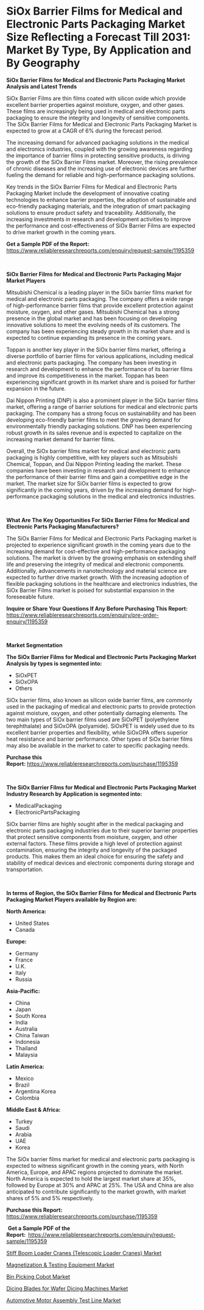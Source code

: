 <p><h1>SiOx Barrier Films for Medical and Electronic Parts Packaging Market Size Reflecting a Forecast Till 2031: Market By Type, By Application and By Geography</h1></p><p><strong>SiOx Barrier Films for Medical and Electronic Parts Packaging Market Analysis and Latest Trends</strong></p>
<p><p>SiOx Barrier Films are thin films coated with silicon oxide which provide excellent barrier properties against moisture, oxygen, and other gases. These films are increasingly being used in medical and electronic parts packaging to ensure the integrity and longevity of sensitive components. The SiOx Barrier Films for Medical and Electronic Parts Packaging Market is expected to grow at a CAGR of 6% during the forecast period.</p><p>The increasing demand for advanced packaging solutions in the medical and electronics industries, coupled with the growing awareness regarding the importance of barrier films in protecting sensitive products, is driving the growth of the SiOx Barrier Films market. Moreover, the rising prevalence of chronic diseases and the increasing use of electronic devices are further fueling the demand for reliable and high-performance packaging solutions.</p><p>Key trends in the SiOx Barrier Films for Medical and Electronic Parts Packaging Market include the development of innovative coating technologies to enhance barrier properties, the adoption of sustainable and eco-friendly packaging materials, and the integration of smart packaging solutions to ensure product safety and traceability. Additionally, the increasing investments in research and development activities to improve the performance and cost-effectiveness of SiOx Barrier Films are expected to drive market growth in the coming years.</p></p>
<p><strong>Get a Sample PDF of the Report:&nbsp;</strong> <a href="https://www.reliableresearchreports.com/enquiry/request-sample/1195359">https://www.reliableresearchreports.com/enquiry/request-sample/1195359</a></p>
<p>&nbsp;</p>
<p><strong>SiOx Barrier Films for Medical and Electronic Parts Packaging Major Market Players</strong></p>
<p><p>Mitsubishi Chemical is a leading player in the SiOx barrier films market for medical and electronic parts packaging. The company offers a wide range of high-performance barrier films that provide excellent protection against moisture, oxygen, and other gases. Mitsubishi Chemical has a strong presence in the global market and has been focusing on developing innovative solutions to meet the evolving needs of its customers. The company has been experiencing steady growth in its market share and is expected to continue expanding its presence in the coming years.</p><p>Toppan is another key player in the SiOx barrier films market, offering a diverse portfolio of barrier films for various applications, including medical and electronic parts packaging. The company has been investing in research and development to enhance the performance of its barrier films and improve its competitiveness in the market. Toppan has been experiencing significant growth in its market share and is poised for further expansion in the future.</p><p>Dai Nippon Printing (DNP) is also a prominent player in the SiOx barrier films market, offering a range of barrier solutions for medical and electronic parts packaging. The company has a strong focus on sustainability and has been developing eco-friendly barrier films to meet the growing demand for environmentally friendly packaging solutions. DNP has been experiencing robust growth in its sales revenue and is expected to capitalize on the increasing market demand for barrier films.</p><p>Overall, the SiOx barrier films market for medical and electronic parts packaging is highly competitive, with key players such as Mitsubishi Chemical, Toppan, and Dai Nippon Printing leading the market. These companies have been investing in research and development to enhance the performance of their barrier films and gain a competitive edge in the market. The market size for SiOx barrier films is expected to grow significantly in the coming years, driven by the increasing demand for high-performance packaging solutions in the medical and electronics industries.</p></p>
<p>&nbsp;</p>
<p><strong>What Are The Key Opportunities For SiOx Barrier Films for Medical and Electronic Parts Packaging Manufacturers?</strong></p>
<p><p>The SiOx Barrier Films for Medical and Electronic Parts Packaging market is projected to experience significant growth in the coming years due to the increasing demand for cost-effective and high-performance packaging solutions. The market is driven by the growing emphasis on extending shelf life and preserving the integrity of medical and electronic components. Additionally, advancements in nanotechnology and material science are expected to further drive market growth. With the increasing adoption of flexible packaging solutions in the healthcare and electronics industries, the SiOx Barrier Films market is poised for substantial expansion in the foreseeable future.</p></p>
<p><strong>Inquire or Share Your Questions If Any Before Purchasing This Report:</strong> <a href="https://www.reliableresearchreports.com/enquiry/pre-order-enquiry/1195359">https://www.reliableresearchreports.com/enquiry/pre-order-enquiry/1195359</a></p>
<p>&nbsp;</p>
<p><strong>Market Segmentation</strong></p>
<p><strong>The SiOx Barrier Films for Medical and Electronic Parts Packaging Market Analysis by types is segmented into:</strong></p>
<p><ul><li>SiOxPET</li><li>SiOxOPA</li><li>Others</li></ul></p>
<p><p>SiOx barrier films, also known as silicon oxide barrier films, are commonly used in the packaging of medical and electronic parts to provide protection against moisture, oxygen, and other potentially damaging elements. The two main types of SiOx barrier films used are SiOxPET (polyethylene terephthalate) and SiOxOPA (polyamide). SiOxPET is widely used due to its excellent barrier properties and flexibility, while SiOxOPA offers superior heat resistance and barrier performance. Other types of SiOx barrier films may also be available in the market to cater to specific packaging needs.</p></p>
<p><strong>Purchase this Report:&nbsp;</strong><a href="https://www.reliableresearchreports.com/purchase/1195359">https://www.reliableresearchreports.com/purchase/1195359</a></p>
<p>&nbsp;</p>
<p><strong>The SiOx Barrier Films for Medical and Electronic Parts Packaging Market Industry Research by Application is segmented into:</strong></p>
<p><ul><li>MedicalPackaging</li><li>ElectronicPartsPackaging</li></ul></p>
<p><p>SiOx barrier films are highly sought after in the medical packaging and electronic parts packaging industries due to their superior barrier properties that protect sensitive components from moisture, oxygen, and other external factors. These films provide a high level of protection against contamination, ensuring the integrity and longevity of the packaged products. This makes them an ideal choice for ensuring the safety and stability of medical devices and electronic components during storage and transportation.</p></p>
<p>&nbsp;</p>
<p><strong>In terms of Region, the SiOx Barrier Films for Medical and Electronic Parts Packaging Market Players available by Region are:</strong></p>
<p>
    <p> <strong> North America: </strong>
        <ul>
            <li>United States</li>
            <li>Canada</li>
        </ul>
        </p> 
    <p> <strong> Europe: </strong>
        <ul>
            <li>Germany</li>
            <li>France</li>
            <li>U.K.</li>
            <li>Italy</li>
            <li>Russia</li>
        </ul>
        </p> 
    <p> <strong> Asia-Pacific: </strong>
        <ul>
            <li>China</li>
            <li>Japan</li>
            <li>South Korea</li>
            <li>India</li>
            <li>Australia</li>
            <li>China Taiwan</li>
            <li>Indonesia</li>
            <li>Thailand</li>
            <li>Malaysia</li>
        </ul>
        </p> 
    <p> <strong> Latin America: </strong>
        <ul>
            <li>Mexico</li>
            <li>Brazil</li>
            <li>Argentina Korea</li>
            <li>Colombia</li>
        </ul>
        </p> 
    <p> <strong> Middle East & Africa: </strong>
        <ul>
            <li>Turkey</li>
            <li>Saudi</li>
            <li>Arabia</li>
            <li>UAE</li>
            <li>Korea</li>
        </ul>
    </p>
    </p>
<p><p>The SiOx barrier films market for medical and electronic parts packaging is expected to witness significant growth in the coming years, with North America, Europe, and APAC regions projected to dominate the market. North America is expected to hold the largest market share at 35%, followed by Europe at 30% and APAC at 25%. The USA and China are also anticipated to contribute significantly to the market growth, with market shares of 5% and 5% respectively.</p></p>
<p><strong>Purchase this Report: </strong><a href="https://www.reliableresearchreports.com/purchase/1195359">https://www.reliableresearchreports.com/purchase/1195359</a></p>
<p>&nbsp;<strong>Get a Sample PDF of the Report:&nbsp;&nbsp;</strong><a href="https://www.reliableresearchreports.com/enquiry/request-sample/1195359">https://www.reliableresearchreports.com/enquiry/request-sample/1195359</a></p>
<p><strong></strong></p>
<p><p><a href="https://medium.com/@dianeharris83/stiff-boom-loader-cranes-telescopic-loader-cranes-nbsp-market-focuses-on-market-share-size-and-dc8ebf3ce3c7">Stiff Boom Loader Cranes (Telescopic Loader Cranes) Market</a></p><p><a href="https://medium.com/@amypatel1993/magnetization-amp-testing-equipment-market-size-market-outlook-and-market-forecast-2024-to-e20ee4d80dfa">Magnetization & Testing Equipment Market</a></p><p><a href="https://medium.com/@gracemoreno2019/bin-picking-cobot-market-size-and-market-trends-complete-industry-overview-2024-to-2031-d44cf068d1a6">Bin Picking Cobot Market</a></p><p><a href="https://medium.com/@gracemoreno2019/dicing-blades-for-wafer-dicing-machines-market-size-cagr-trends-2024-2030-c07a555a8fca">Dicing Blades for Wafer Dicing Machines Market</a></p><p><a href="https://medium.com/@amypatel1993/automotive-motor-assembly-test-line-market-insight-market-trends-growth-forecasted-from-2024-to-abcee7ce61da">Automotive Motor Assembly Test Line Market</a></p></p>